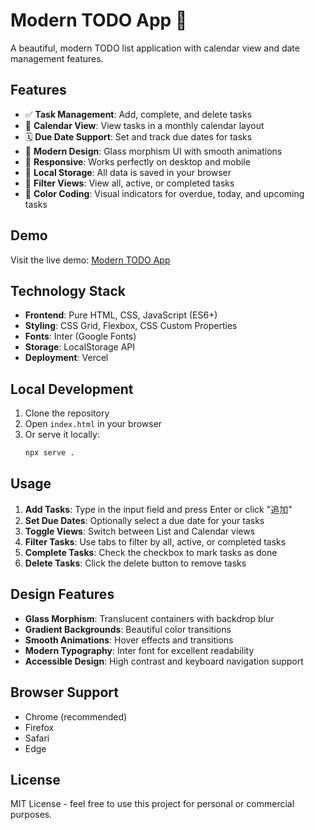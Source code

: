 # Modern TODO App 📝

A beautiful, modern TODO list application with calendar view and date management features.

## Features

- ✅ **Task Management**: Add, complete, and delete tasks
- 📅 **Calendar View**: View tasks in a monthly calendar layout
- 🗓️ **Due Date Support**: Set and track due dates for tasks
- 🎨 **Modern Design**: Glass morphism UI with smooth animations
- 📱 **Responsive**: Works perfectly on desktop and mobile
- 💾 **Local Storage**: All data is saved in your browser
- 🎯 **Filter Views**: View all, active, or completed tasks
- 🌈 **Color Coding**: Visual indicators for overdue, today, and upcoming tasks

## Demo

Visit the live demo: [Modern TODO App](https://todo-mokayamo.vercel.app)

## Technology Stack

- **Frontend**: Pure HTML, CSS, JavaScript (ES6+)
- **Styling**: CSS Grid, Flexbox, CSS Custom Properties
- **Fonts**: Inter (Google Fonts)
- **Storage**: LocalStorage API
- **Deployment**: Vercel

## Local Development

1. Clone the repository
2. Open `index.html` in your browser
3. Or serve it locally:
   ```bash
   npx serve .
   ```

## Usage

1. **Add Tasks**: Type in the input field and press Enter or click "追加"
2. **Set Due Dates**: Optionally select a due date for your tasks
3. **Toggle Views**: Switch between List and Calendar views
4. **Filter Tasks**: Use tabs to filter by all, active, or completed tasks
5. **Complete Tasks**: Check the checkbox to mark tasks as done
6. **Delete Tasks**: Click the delete button to remove tasks

## Design Features

- **Glass Morphism**: Translucent containers with backdrop blur
- **Gradient Backgrounds**: Beautiful color transitions
- **Smooth Animations**: Hover effects and transitions
- **Modern Typography**: Inter font for excellent readability
- **Accessible Design**: High contrast and keyboard navigation support

## Browser Support

- Chrome (recommended)
- Firefox
- Safari
- Edge

## License

MIT License - feel free to use this project for personal or commercial purposes.